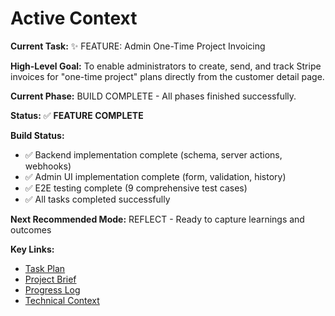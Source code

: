 # Active Context

**Current Task:** ✨ FEATURE: Admin One-Time Project Invoicing

**High-Level Goal:** To enable administrators to create, send, and track Stripe invoices for "one-time project" plans directly from the customer detail page.

**Current Phase:** BUILD COMPLETE - All phases finished successfully.

**Status:** ✅ **FEATURE COMPLETE**

**Build Status:** 
- ✅ Backend implementation complete (schema, server actions, webhooks)
- ✅ Admin UI implementation complete (form, validation, history)
- ✅ E2E testing complete (9 comprehensive test cases)
- ✅ All tasks completed successfully

**Next Recommended Mode:** REFLECT - Ready to capture learnings and outcomes

**Key Links:**
- [Task Plan](mdc:memory-bank/tasks.md)
- [Project Brief](mdc:memory-bank/projectbrief.md)
- [Progress Log](mdc:memory-bank/progress.md)
- [Technical Context](mdc:memory-bank/techContext.md) 